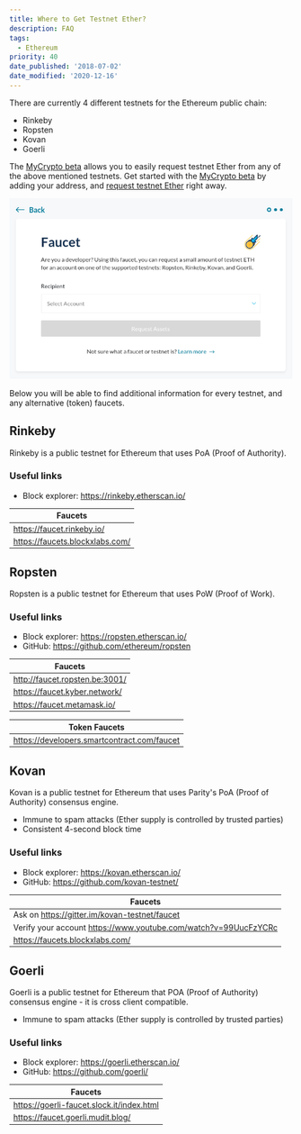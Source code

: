 ```yaml
---
title: Where to Get Testnet Ether?
description: FAQ
tags:
  - Ethereum
priority: 40
date_published: '2018-07-02'
date_modified: '2020-12-16'
---
```


There are currently 4 different testnets for the Ethereum public chain:

- Rinkeby
- Ropsten
- Kovan
- Goerli

The [MyCrypto beta](https://beta.mycrypto.com/) allows you to easily request testnet Ether from any of the above mentioned testnets. Get started with the [MyCrypto beta](https://beta.mycrypto.com/) by adding your address, and [request testnet Ether](https://app.mycrypto.com/faucet) right away.

![Faucet overview](../../assets/how-to/getting-started/where-to-get-testnet-ether/faucet-intro.png)

Below you will be able to find additional information for every testnet, and any alternative (token) faucets.

## Rinkeby

Rinkeby is a public testnet for Ethereum that uses PoA (Proof of Authority).

### Useful links

- Block explorer: <https://rinkeby.etherscan.io/>

| Faucets                           |
| --------------------------------- |
| <https://faucet.rinkeby.io/>      |
| <https://faucets.blockxlabs.com/> |

## Ropsten

Ropsten is a public testnet for Ethereum that uses PoW (Proof of Work).

### Useful links

- Block explorer: <https://ropsten.etherscan.io/>
- GitHub: <https://github.com/ethereum/ropsten>

| Faucets                                                                |
| ---------------------------------------------------------------------- |
| <http://faucet.ropsten.be:3001/>                                       |
| <https://faucet.kyber.network/>                                        |
| <https://faucet.metamask.io/>                                          |

| Token Faucets                                 |
| --------------------------------------------- |
| <https://developers.smartcontract.com/faucet> |

## Kovan

Kovan is a public testnet for Ethereum that uses Parity's PoA (Proof of Authority) consensus engine.

- Immune to spam attacks (Ether supply is controlled by trusted parties)
- Consistent 4-second block time

### Useful links

- Block explorer: <https://kovan.etherscan.io/>
- GitHub: <https://github.com/kovan-testnet/>

| Faucets                                                                            |
| ---------------------------------------------------------------------------------- |
| Ask on <https://gitter.im/kovan-testnet/faucet>                                    |
| Verify your account <https://www.youtube.com/watch?v=99UucFzYCRc> |
| <https://faucets.blockxlabs.com/>                                                  |

## **Goerli**

Goerli is a public testnet for Ethereum that POA (Proof of Authority) consensus engine - it is cross client compatible.

- Immune to spam attacks (Ether supply is controlled by trusted parties)

### Useful links

- Block explorer: <https://goerli.etherscan.io/>
- GitHub: <https://github.com/goerli/>

| Faucets                                                |
| ------------------------------------------------------ |
| <https://goerli-faucet.slock.it/index.html> |
| <https://faucet.goerli.mudit.blog/>                    |
